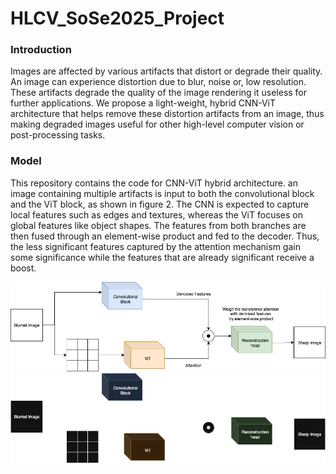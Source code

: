 # HLCV_SoSe2025_Project

### Introduction
Images are affected by various artifacts that distort or degrade their quality. An image can experience distortion due to blur, noise or, low resolution. These artifacts degrade the quality of the image rendering it useless for further applications. We propose a light-weight, hybrid CNN-ViT architecture that helps remove these distortion artifacts from an image, thus making degraded images useful for other high-level computer vision or post-processing tasks.

### Model
This repository contains the code for CNN-ViT hybrid architecture. an image containing multiple artifacts is input to both the convolutional block and the ViT block, as shown in figure 2. The CNN is expected to capture local features such as edges and textures, whereas the ViT focuses on global features like object shapes. The features from both branches are then fused through an element-wise product and fed to the decoder. Thus, the less significant features captured by the attention mechanism gain some significance while the features that are already significant receive a boost.

![](/assets/BA1.png)
![](/assets/BA2.png)
